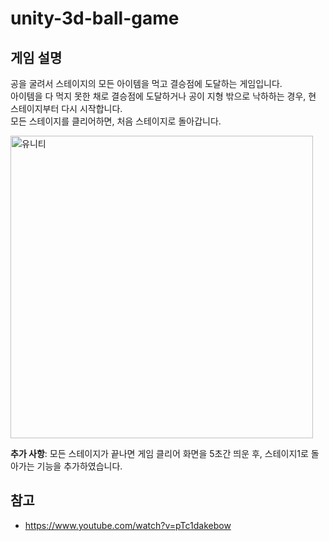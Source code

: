 # unity-3d-ball-game
## 게임 설명
공을 굴려서 스테이지의 모든 아이템을 먹고 결승점에 도달하는 게임입니다.   
아이템을 다 먹지 못한 채로 결승점에 도달하거나 공이 지형 밖으로 낙하하는 경우, 현 스테이지부터 다시 시작합니다.   
모든 스테이지를 클리어하면, 처음 스테이지로 돌아갑니다.
   
<img width="484" alt="유니티" src="https://user-images.githubusercontent.com/100189169/222711044-cdbc2da1-290f-4dcc-bc6f-99c4713863f6.PNG">

**추가 사항**: 모든 스테이지가 끝나면 게임 클리어 화면을 5초간 띄운 후, 스테이지1로 돌아가는 기능을 추가하였습니다.
## 참고
- https://www.youtube.com/watch?v=pTc1dakebow
